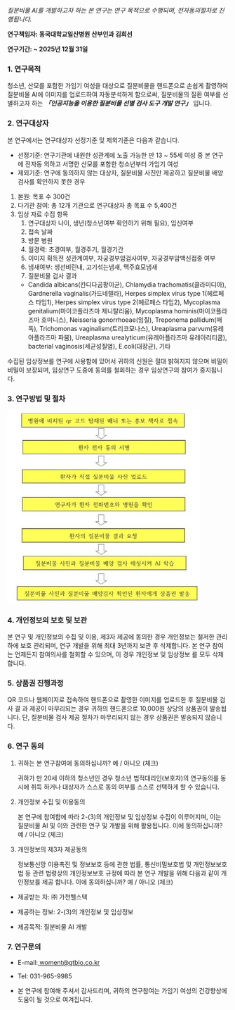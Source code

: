 _질분비물 AI를 개발하고자 하는 본 연구는 연구 목적으로 수행되며, 전자동의절차로 진행됩니다._

**연구책임자: 동국대학교일산병원 산부인과 김희선**

**연구기간: ~ 2025년 12월 31일**

### **1. 연구목적**
청소년, 산모를 포함한 가임기 여성을 대상으로 질분비물을 핸드폰으로 손쉽게 촬영하여 질분비물 AI에 이미지를 업로드하여 자동분석하게 함으로써, 질분비물의 질환 여부를 선별하고자 하는 ***「인공지능을 이용한 질분비물 선별 검사 도구 개발 연구」*** 입니다. 

### **2. 연구대상자**
본 연구에서는 연구대상자 선정기준 및 제외기준은 다음과 같습니다.
  
  - 선정기준: 연구기관에 내원한 성관계에 노출 가능한 만 13 ~ 55세 여성 중 본 연구에 전자동 의하고 서명한 산모를 포함한 청소년부터 가임기 여성
  - 제외기준: 연구에 동의하지 않는 대상자, 질분비물 사진만 제공하고 질분비물 배양검사를 확인하지 못한 경우 

   1) 본원: 목표 수 300건  
   2) 다기관 참여: 총 12개 기관으로 연구대상자 총 목표 수 5,400건 
   3) 임상 자료 수집 항목   
	   1.  연구대상자 나이, 생년(청소년여부 확인하기 위해 필요), 임신여부 
	   2.  접속 날짜  
	   3.  방문 병원 
	   4.  월경력: 초경여부, 월경주기, 월경기간 
	   5.  이미지 획득전 성관계여부, 자궁경부암검사여부, 자궁경부암백신접종 여부  
	   6.  냄새여부: 생선비린내, 고기섞는냄새, 맥주효모냄새  
	   7.  질분비물 검사 결과 
	   - Candida  albicans(칸디다곰팡이균),  Chlamydia  trachomatis(클라미디아),  Gardnerella vaginalis(가드네렐라), Herpes simplex virus type 1(헤르페스 타입1), Herpes simplex virus type 2(헤르페스  타입2),  Mycoplasma  genitalium(마이코플라즈마  제니탈리움),  Mycoplasma hominis(마이코플라즈마  호미니스),  Neisseria  gonorrhoeae(임질),  Treponema  pallidum(매독),  Trichomonas vaginalism(트리코모나스), Ureaplasma parvum(유레아플라즈마 파붐), Ureaplasma urealyticum(유레아플라즈마 유레아리티쿰), bacterial vaginosis(세균성질염), E.coli(대장균), 기타  
	    
  수집된 임상정보를 연구에 사용함에 있어서 귀하의 신원은 절대 밝혀지지 않으며 비밀이 비밀이 보장되며, 임상연구 도중에 동의를 철회하는 경우 임상연구의 참여가 중지됩니다. 

### **3. 연구방법 및 절차**  
![](https://raw.githubusercontent.com/hwr12/obsidian/5a99508e287bff98ef04171cfb71abf730108005/App%20Misc/Woment/Aspose.Words.8af5698f-f0e8-4805-8660-e9561d9d79d3.001.jpeg)

### **4. 개인정보의 보호 및 보관**
   본 연구 및 개인정보의 수집 및 이용, 제3자 제공에 동의한 경우 개인정보는 철저한 관리하에 보호 관리되며, 연구 개발을 위해 최대 3년까지 보관 후 삭제합니다. 본 연구 참여는 언제든지 참여의사를 철회할 수 있으며, 이 경우 개인정보 및 임상정보 를 모두 삭제합니다. 
   
### **5.**  상품권 진행과정
  QR 코드나 웹페이지로 접속하여 핸드폰으로 촬영한 이미지를 업로드한 후 질분비물 검사 결 과 제공이 마무리되는 경우 귀하의 핸드폰으로 10,000원 상당의 상품권이 발송됩니다.  단, 질분비물 검사 제공 절차가 마무리되지 않는 경우 상품권은 발송되지 않습니다.  

### **6. 연구 동의**  
  1) 귀하는 본 연구참여에 동의하십니까? 예 / 아니오 (체크) 
     
     귀하가 만 20세 이하의 청소년인 경우 청소년 법적대리인(보호자)의 연구동의를 동시에 취득 하거나 대상자가 스스로 동의 여부를 스스로 선택하게 할 수 있습니다.  

  2) 개인정보 수집 및 이용동의 
     
     본 연구에 참여함에 따라 2-(3)의 개인정보 및 임상정보 수집이 이루어지며, 이는 질분비물 AI 및 이와 관련한 연구 및 개발을 위해 활용됩니다. 이에 동의하십니까? 예 / 아니오 (체크) 

  3) 개인정보의 제3자 제공동의  
     
     정보통신망 이용촉진 및 정보보호 등에 관한 법률, 통신비밀보호법 및 개인정보보호법 등 관련 법령상의 개인정보보호 규정에 따라 본 연구 개발을 위해 다음과 같이 개인정보를 제공 합니다. 이에 동의하십니까?  예 / 아니오 (체크) 

  - 제공받는 자: ㈜ 가천헬스텍 
  
  - 제공하는 정보: 2-(3)의 개인정보 및 임상정보  

  - 제공목적: 질분비물 AI 개발  

### **7. 연구문의**

- E-mail:[ woment@gtbio.co.kr](mailto:woment@gtbio.co.kr) 
- Tel: 031-965-9985 

- 본 연구에 참여해 주셔서 감사드리며, 귀하의 연구참여는 가임기 여성의 건강향상에 도움이 될 것으로 여겨집니다.  
